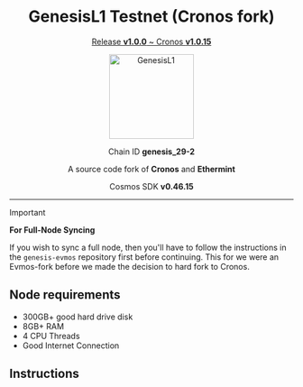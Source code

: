 <h1 align="center">
  GenesisL1 Testnet (Cronos fork)
</h1>

<p align="center">
  <ins>Release <b>v1.0.0</b> ~ Cronos <b>v1.0.15</b></ins>
</p>

<p align="center">
  <img src="https://raw.githubusercontent.com/zenodeapp/genesis-parameters/main/assets/l1-logo.png" alt="GenesisL1" width="150" height="150"/>
</p>

<p align="center">
  Chain ID <b>genesis_29-2</b>
</p>

<p align="center">
   A source code fork of <b>Cronos</b> and <b>Ethermint</b>
</p>

<p align="center">
  Cosmos SDK <b>v0.46.15</b>
</p>

---

> [!IMPORTANT]
> **For Full-Node Syncing**
> 
> If you wish to sync a full node, then you'll have to follow the instructions in the `genesis-evmos` repository first before continuing. This for we were an Evmos-fork before we made the decision to hard fork to Cronos.

## Node requirements

- 300GB+ good hard drive disk
- 8GB+ RAM
- 4 CPU Threads
- Good Internet Connection

## Instructions
